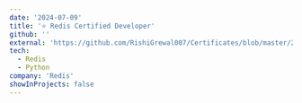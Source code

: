 ```yaml
---
date: '2024-07-09'
title: '⭐️ Redis Certified Developer'
github: ''
external: 'https://github.com/RishiGrewal007/Certificates/blob/master/2024_07_09_RedisCertifiedDeveloper.pdf'
tech:
  - Redis
  - Python
company: 'Redis'
showInProjects: false
---
```



